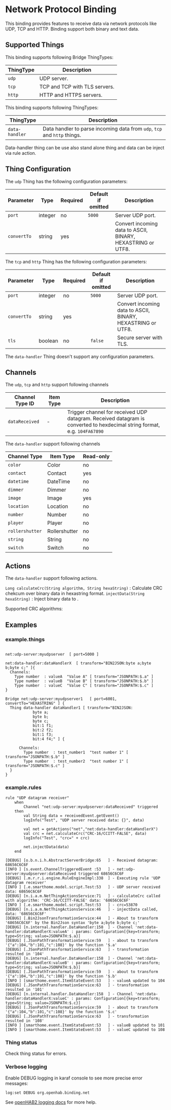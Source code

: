 # Network Protocol Binding

This binding provides features to receive data via network protocols like UDP, TCP and HTTP.
Binding support both binary and text data.

## Supported Things

This binding supports following Bridge ThingTypes:

| ThingType     | Description                                                            |
| --------------|------------------------------------------------------------------------|
| `udp`         | UDP server.                                                            |
| `tcp`         | TCP and TCP with TLS servers.                                          |
| `http`        | HTTP and HTTPS servers.                                                |

This binding supports following ThingTypes:


| ThingType      | Description                                                              |
| ---------------|--------------------------------------------------------------------------|
| `data-handler` | Data handler to parse incoming data from `udp`, `tcp` and `http` things. |


Data-handler thing can be use also stand alone thing and data can be inject via rule action.
 
## Thing Configuration

The `udp` Thing has the following configuration parameters: 

| Parameter      | Type    | Required | Default if omitted   | Description                                                |
| ---------------| ------- | -------- | --------------------|-------------------------------------------------------------|
| `port`         | integer |   no     | `5000`               | Server UDP port.                                           |
| `convertTo`     | string |   yes     |                     | Convert incoming data to ASCII, BINARY, HEXASTRING or UTF8. |

The `tcp` and `http` Thing has the following configuration parameters: 

| Parameter      | Type    | Required | Default if omitted   | Description                                                |
| ---------------| ------- | -------- | -------------------- |------------------------------------------------------------|
| `port`         | integer |   no     | `5000`               | Server UDP port.                                           |
| `convertTo`     | string |   yes     |                     | Convert incoming data to ASCII, BINARY, HEXASTRING or UTF8. |
| `tls`          | boolean |   no     | `false`              | Secure server with TLS.                                    |

The `data-handler` Thing doesn't support any configuration parameters.


## Channels

The `udp`, `tcp` and `http` support following channels

| Channel Type ID | Item Type    | Description                                                                                                                |
| --------------- | ------------ | -------------------------------------------------------------------------------------------------------------------------- |
| `dataReceived`   | -            | Trigger channel for received UDP datagram. Received datagram is converted to hexdecimal string format, e.g. `104FA67890`   |

The `data-handler` support following channels

| Channel Type    | Item Type     | Read-only |
|-----------------|---------------|-----------|
| `color`         | Color         | no        |
| `contact`       | Contact       | yes       |
| `datetime`      | DateTime      | no        |
| `dimmer`        | Dimmer        | no        |
| `image`         | Image         | yes       |
| `location`      | Location      | no        |
| `number`        | Number        | no        |
| `player`        | Player        | no        |
| `rollershutter` | Rollershutter | no        |
| `string`        | String        | no        |
| `switch`        | Switch        | no        |

## Actions

The `data-handler` support following actions.

`Long calculateCrc(String algorithm, String hexaString)` : Calculate CRC chekcum over binary data in hexastring format.
`injectData(String hexaString)` : Inject binary data to .

Supported CRC algorithms:



## Examples

### example.things

```xtend

net:udp-server:myudpserver  [ port=5000 ]

net:data-handler:dataHandlerX  [ transform="BIN2JSON:byte a;byte b;byte c;" ]{
  Channels:
    Type number  : valueA  "Value A" [ transform="JSONPATH:$.a" ]
    Type number  : valueB  "Value B" [ transform="JSONPATH:$.b" ]
    Type number  : valueC  "Value C" [ transform="JSONPATH:$.c" ]
}

Bridge net:udp-server:myudpserver1   [ port=6001, convertTo="HEXASTRING" ] {
  Thing data-handler dataHandler1 [ transform="BIN2JSON:
            byte a;
            byte b;
            byte c;
            bit:1 f1;
            bit:2 f2;
            bit:1 f3;
            bit:4 f4;" ] {
      
      Channels:
        Type number  : test_number1  "test number 1" [ transform="JSONPATH:$.b" ]
        Type number  : test_number2  "test number 1" [ transform="JSONPATH:$.c" ]
  }
}  
```

### example.rules

```xtend
rule "UDP datagram receiver"
    when
        Channel "net:udp-server:myudpserver:dataReceived" triggered
    then
        val String data = receivedEvent.getEvent()
        logInfo("Test", "UDP server received data: {}", data)

        val net = getActions("net","net:data-handler:dataHandlerX")
        val crc = net.calculateCrc("CRC-16/CCITT-FALSE", data)
        logInfo("Test", "crc=" + crc)

        net.injectData(data)
    end
```

```
[DEBUG] [o.b.n.i.h.AbstractServerBridge:65   ] - Received datagram: 68656C6C6F
[INFO ] [s.event.ChannelTriggeredEvent :53   ] - net:udp-server:myudpserver:dataReceived triggered 68656C6C6F
[DEBUG] [.m.r.r.i.engine.RuleEngineImpl:338  ] - Executing rule 'UDP datagram receiver'
[INFO ] [.e.smarthome.model.script.Test:53   ] - UDP server received data: 68656C6C6F
[DEBUG] [n.i.a.m.NetThingActionsService:71   ] - calculateCrc called with algorithm: 'CRC-16/CCITT-FALSE' data: '68656C6C6F'
[INFO ] [.e.smarthome.model.script.Test:53   ] - crc=53870
[DEBUG] [n.i.a.m.NetThingActionsService:46   ] - injectData called, data: '68656C6C6F'
[DEBUG] [.Bin2JsonTransformationService:44   ] - About to transform '68656C6C6F' by the Bin2Json syntax 'byte a;byte b;byte c;'
[DEBUG] [n.internal.handler.DataHandler:158  ] - Channel 'net:data-handler:dataHandlerX:valueA' : params: Configuration[{key=transform; type=String; value=JSONPATH:$.a}]
[DEBUG] [.JSonPathTransformationService:59   ] - about to transform '{"a":104,"b":101,"c":108}' by the function '$.a'
[DEBUG] [.JSonPathTransformationService:63   ] - transformation resulted in '104'
[DEBUG] [n.internal.handler.DataHandler:158  ] - Channel 'net:data-handler:dataHandlerX:valueB' : params: Configuration[{key=transform; type=String; value=JSONPATH:$.b}]
[DEBUG] [.JSonPathTransformationService:59   ] - about to transform '{"a":104,"b":101,"c":108}' by the function '$.b'
[INFO ] [smarthome.event.ItemStateEvent:53   ] - valueA updated to 104
[DEBUG] [.JSonPathTransformationService:63   ] - transformation resulted in '101'
[DEBUG] [n.internal.handler.DataHandler:158  ] - Channel 'net:data-handler:dataHandlerX:valueC' : params: Configuration[{key=transform; type=String; value=JSONPATH:$.c}]
[DEBUG] [.JSonPathTransformationService:59   ] - about to transform '{"a":104,"b":101,"c":108}' by the function '$.c'
[DEBUG] [.JSonPathTransformationService:63   ] - transformation resulted in '108'
[INFO ] [smarthome.event.ItemStateEvent:53   ] - valueB updated to 101
[INFO ] [smarthome.event.ItemStateEvent:53   ] - valueC updated to 108
```

### Thing status

Check thing status for errors.

### Verbose logging

Enable DEBUG logging in karaf console to see more precise error messages:

`log:set DEBUG org.openhab.binding.net`

See [openHAB2 logging docs](https://www.openhab.org/docs/administration/logging.html#defining-what-to-log) for more help.
